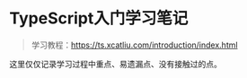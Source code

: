 # TypeScript入门学习笔记

> 学习教程：https://ts.xcatliu.com/introduction/index.html

这里仅仅记录学习过程中重点、易遗漏点、没有接触过的点。

###

